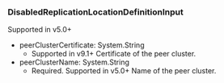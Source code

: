 ### DisabledReplicationLocationDefinitionInput
Supported in v5.0+

- peerClusterCertificate: System.String
  - Supported in v9.1+
      Certificate of the peer cluster.
- peerClusterName: System.String
  - Required. Supported in v5.0+
      Name of the peer cluster.
